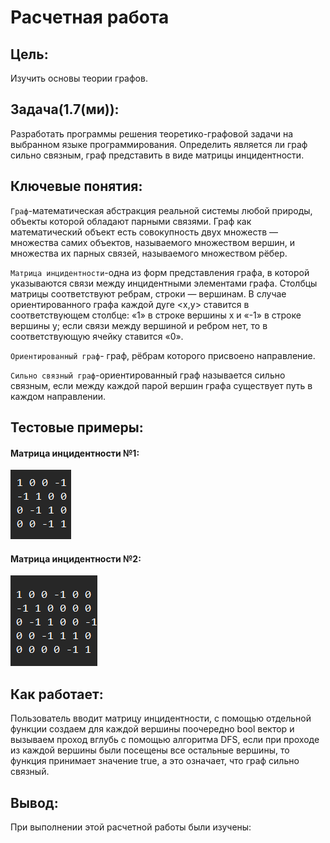 # Расчетная работа 

## Цель:

Изучить основы теории графов.

## Задача(1.7(ми)):

Разработать программы решения теоретико-графовой задачи на выбранном языке программирования. Определить является ли граф сильно связным,
граф представить в виде матрицы инцидентности.

## Ключевые понятия:

`Граф`-математическая абстракция реальной системы любой природы, объекты которой обладают парными связями. 
Граф как математический объект есть совокупность двух множеств — множества самих объектов, называемого множеством вершин, 
и множества их парных связей, называемого множеством рёбер.

`Матрица инцидентности`-одна из форм представления графа, в которой указываются связи между инцидентными элементами графа.
Столбцы матрицы соответствуют ребрам, строки — вершинам. 
В случае ориентированного графа каждой дуге <x,y> ставится в соответствующем столбце:
«1» в строке вершины x и «-1» в строке вершины y; если связи между вершиной и ребром нет, то в соответствующую ячейку ставится «0».

`Ориентированный граф`- граф, рёбрам которого присвоено направление.

`Сильно связный граф`-ориентированный граф называется сильно связным, если между каждой парой вершин графа существует путь в каждом направлении.

## Тестовые примеры:
#### Матрица инцидентности №1:

![image](Images/Матрица1.png)

#### Матрица инцидентности №2:

![image](Images/Матрица2.png)

## Как работает:

Пользователь вводит матрицу инцидентности, с помощью отдельной функции создаем для каждой вершины поочередно bool
вектор и вызываем проход вглубь с помощью алгоритма DFS, если при проходе из каждой вершины были посещены все остальные вершины, то функция принимает значение true, а это означает, что граф сильно связный.

## Вывод:

При выполнении этой расчетной работы были изучены:


